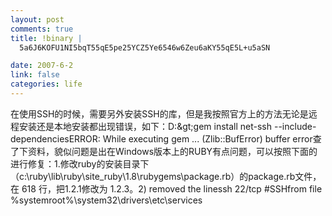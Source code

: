 ```yaml
--- 
layout: post
comments: true
title: !binary |
  5a6J6KOFU1NI5bqT55qE5pe25YCZ5Ye6546w6Zeu6aKY55qE5L+u5aSN

date: 2007-6-2
link: false
categories: life
---
```

在使用SSH的时候，需要另外安装SSH的库，但是我按照官方上的方法无论是远程安装还是本地安装都出现错误，如下：D:\&gt;gem install net-ssh --include-dependenciesERROR:  While executing gem ... (Zlib::BufError)    buffer error查了下资料，貌似问题是出在Windows版本上的RUBY有点问题，可以按照下面的进行修复：1.修改ruby的安装目录下（c:\ruby\lib\ruby\site_ruby\1.8\rubygems\package.rb）的package.rb文件，在 618 行，把1.2.1修改为 1.2.3。2) removed the linessh 22/tcp #SSHfrom file %systemroot%\system32\drivers\etc\services
